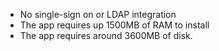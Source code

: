 * No single-sign on or LDAP integration
* The app requires up 1500MB of RAM to install
* The app requires around 3600MB of disk.
